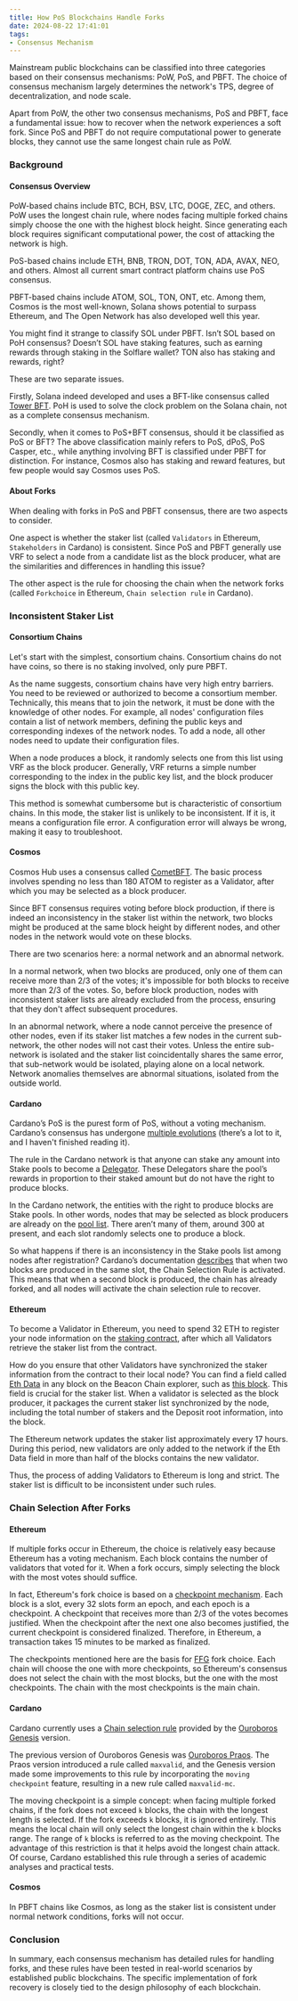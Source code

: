 ```yaml
---
title: How PoS Blockchains Handle Forks
date: 2024-08-22 17:41:01
tags: 
- Consensus Mechanism
---
```


Mainstream public blockchains can be classified into three categories based on their consensus mechanisms: PoW, PoS, and PBFT. The choice of consensus mechanism largely determines the network's TPS, degree of decentralization, and node scale.

Apart from PoW, the other two consensus mechanisms, PoS and PBFT, face a fundamental issue: how to recover when the network experiences a soft fork. Since PoS and PBFT do not require computational power to generate blocks, they cannot use the same longest chain rule as PoW.

### Background

#### Consensus Overview

PoW-based chains include BTC, BCH, BSV, LTC, DOGE, ZEC, and others. PoW uses the longest chain rule, where nodes facing multiple forked chains simply choose the one with the highest block height. Since generating each block requires significant computational power, the cost of attacking the network is high.

PoS-based chains include ETH, BNB, TRON, DOT, TON, ADA, AVAX, NEO, and others. Almost all current smart contract platform chains use PoS consensus.

PBFT-based chains include ATOM, SOL, TON, ONT, etc. Among them, Cosmos is the most well-known, Solana shows potential to surpass Ethereum, and The Open Network has also developed well this year.

You might find it strange to classify SOL under PBFT. Isn’t SOL based on PoH consensus? Doesn’t SOL have staking features, such as earning rewards through staking in the Solflare wallet? TON also has staking and rewards, right?

These are two separate issues.

Firstly, Solana indeed developed and uses a BFT-like consensus called [Tower BFT](https://solana.com/news/8-innovations-that-make-solana-the-first-web-scale-blockchain). PoH is used to solve the clock problem on the Solana chain, not as a complete consensus mechanism.

Secondly, when it comes to PoS+BFT consensus, should it be classified as PoS or BFT? The above classification mainly refers to PoS, dPoS, PoS Casper, etc., while anything involving BFT is classified under PBFT for distinction. For instance, Cosmos also has staking and reward features, but few people would say Cosmos uses PoS.

#### About Forks

When dealing with forks in PoS and PBFT consensus, there are two aspects to consider.

One aspect is whether the staker list (called `Validators` in Ethereum, `Stakeholders` in Cardano) is consistent. Since PoS and PBFT generally use VRF to select a node from a candidate list as the block producer, what are the similarities and differences in handling this issue?

The other aspect is the rule for choosing the chain when the network forks (called `Forkchoice` in Ethereum, `Chain selection rule` in Cardano).

### Inconsistent Staker List

#### Consortium Chains

Let's start with the simplest, consortium chains. Consortium chains do not have coins, so there is no staking involved, only pure PBFT.

As the name suggests, consortium chains have very high entry barriers. You need to be reviewed or authorized to become a consortium member. Technically, this means that to join the network, it must be done with the knowledge of other nodes. For example, all nodes' configuration files contain a list of network members, defining the public keys and corresponding indexes of the network nodes. To add a node, all other nodes need to update their configuration files.

When a node produces a block, it randomly selects one from this list using VRF as the block producer. Generally, VRF returns a simple number corresponding to the index in the public key list, and the block producer signs the block with this public key.

This method is somewhat cumbersome but is characteristic of consortium chains. In this mode, the staker list is unlikely to be inconsistent. If it is, it means a configuration file error. A configuration error will always be wrong, making it easy to troubleshoot.

#### Cosmos

Cosmos Hub uses a consensus called [CometBFT](https://docs.cometbft.com/v0.37/introduction/). The basic process involves spending no less than 180 ATOM to register as a Validator, after which you may be selected as a block producer.

Since BFT consensus requires voting before block production, if there is indeed an inconsistency in the staker list within the network, two blocks might be produced at the same block height by different nodes, and other nodes in the network would vote on these blocks.

There are two scenarios here: a normal network and an abnormal network.

In a normal network, when two blocks are produced, only one of them can receive more than 2/3 of the votes; it's impossible for both blocks to receive more than 2/3 of the votes. So, before block production, nodes with inconsistent staker lists are already excluded from the process, ensuring that they don't affect subsequent procedures.

In an abnormal network, where a node cannot perceive the presence of other nodes, even if its staker list matches a few nodes in the current sub-network, the other nodes will not cast their votes. Unless the entire sub-network is isolated and the staker list coincidentally shares the same error, that sub-network would be isolated, playing alone on a local network. Network anomalies themselves are abnormal situations, isolated from the outside world.

#### Cardano

Cardano’s PoS is the purest form of PoS, without a voting mechanism. Cardano’s consensus has undergone [multiple evolutions](https://iohk.io/en/blog/posts/2022/06/03/from-classic-to-chronos-the-implementations-of-ouroboros-explained/) (there’s a lot to it, and I haven't finished reading it).

The rule in the Cardano network is that anyone can stake any amount into Stake pools to become a [Delegator](https://docs.cardano.org/about-cardano/learn/delegation/). These Delegators share the pool’s rewards in proportion to their staked amount but do not have the right to produce blocks.

In the Cardano network, the entities with the right to produce blocks are Stake pools. In other words, nodes that may be selected as block producers are already on the [pool list](https://preprod.cexplorer.io/pool). There aren’t many of them, around 300 at present, and each slot randomly selects one to produce a block.

So what happens if there is an inconsistency in the Stake pools list among nodes after registration? Cardano’s documentation [describes](https://developers.cardano.org/docs/operate-a-stake-pool/introduction-to-cardano#how-it-works) that when two blocks are produced in the same slot, the Chain Selection Rule is activated. This means that when a second block is produced, the chain has already forked, and all nodes will activate the chain selection rule to recover.

#### Ethereum

To become a Validator in Ethereum, you need to spend 32 ETH to register your node information on the [staking contract](https://etherscan.io/address/0x00000000219ab540356cbb839cbe05303d7705fa), after which all Validators retrieve the staker list from the contract.

How do you ensure that other Validators have synchronized the staker information from the contract to their local node? You can find a field called [Eth Data](https://github.com/ethereum/consensus-specs/blob/v1.3.0/specs/phase0/validator.md#eth1-data) in any block on the Beacon Chain explorer, such as [this block](https://beaconcha.in/block/20584195). This field is crucial for the staker list. When a validator is selected as the block producer, it packages the current staker list synchronized by the node, including the total number of stakers and the Deposit root information, into the block.

The Ethereum network updates the staker list approximately every 17 hours. During this period, new validators are only added to the network if the Eth Data field in more than half of the blocks contains the new validator. 

Thus, the process of adding Validators to Ethereum is long and strict. The staker list is difficult to be inconsistent under such rules.

### Chain Selection After Forks

#### Ethereum

If multiple forks occur in Ethereum, the choice is relatively easy because Ethereum has a voting mechanism. Each block contains the number of validators that voted for it. When a fork occurs, simply selecting the block with the most votes should suffice.

In fact, Ethereum's fork choice is based on a [checkpoint mechanism](https://ethos.dev/beacon-chain). Each block is a slot, every 32 slots form an epoch, and each epoch is a checkpoint. A checkpoint that receives more than 2/3 of the votes becomes justified. When the checkpoint after the next one also becomes justified, the current checkpoint is considered finalized. Therefore, in Ethereum, a transaction takes 15 minutes to be marked as finalized.

The checkpoints mentioned here are the basis for [FFG](https://arxiv.org/abs/1710.09437) fork choice. Each chain will choose the one with more checkpoints, so Ethereum's consensus does not select the chain with the most blocks, but the one with the most checkpoints. The chain with the most checkpoints is the main chain.

#### Cardano

Cardano currently uses a [Chain selection rule](https://developers.cardano.org/docs/operate-a-stake-pool/introduction-to-cardano/#what-if-for-some-reason-there-is-a-fork) provided by the [Ouroboros Genesis](https://dl.acm.org/doi/10.1145/3243734.3243848) version.

The previous version of Ouroboros Genesis was [Ouroboros Praos](https://link.springer.com/chapter/10.1007/978-3-319-78375-8_3). The Praos version introduced a rule called `maxvalid`, and the Genesis version made some improvements to this rule by incorporating the `moving checkpoint` feature, resulting in a new rule called `maxvalid-mc`.

The moving checkpoint is a simple concept: when facing multiple forked chains, if the fork does not exceed `k` blocks, the chain with the longest length is selected. If the fork exceeds `k` blocks, it is ignored entirely. This means the local chain will only select the longest chain within the `k` blocks range. The range of `k` blocks is referred to as the moving checkpoint. The advantage of this restriction is that it helps avoid the longest chain attack. Of course, Cardano established this rule through a series of academic analyses and practical tests.

#### Cosmos

In PBFT chains like Cosmos, as long as the staker list is consistent under normal network conditions, forks will not occur.

### Conclusion

In summary, each consensus mechanism has detailed rules for handling forks, and these rules have been tested in real-world scenarios by established public blockchains. The specific implementation of fork recovery is closely tied to the design philosophy of each blockchain.